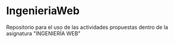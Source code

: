 # IngenieriaWeb
Repositorio para el uso de las actividades propuestas dentro de la asignatura "INGENIERÍA WEB"
